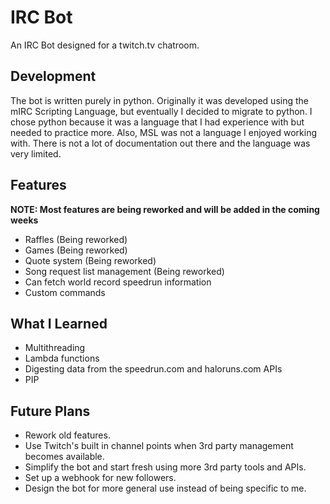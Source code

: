 # IRC Bot

An IRC Bot designed for a twitch.tv chatroom.

## Development

The bot is written purely in python. Originally it was developed using the mIRC Scripting Language, but eventually I decided to migrate to python. I chose python because it was a language that I had experience with but needed to practice more. Also, MSL was not a language I enjoyed working with. There is not a lot of documentation out there and the language was very limited.

## Features

**NOTE: Most features are being reworked and will be added in the coming weeks**

-   Raffles (Being reworked)
-   Games (Being reworked)
-   Quote system (Being reworked)
-   Song request list management (Being reworked)
-   Can fetch world record speedrun information
-   Custom commands

## What I Learned

-   Multithreading
-   Lambda functions
-   Digesting data from the speedrun.com and haloruns.com APIs
-   PIP

## Future Plans

-   Rework old features.
-   Use Twitch's built in channel points when 3rd party management becomes available.
-   Simplify the bot and start fresh using more 3rd party tools and APIs.
-   Set up a webhook for new followers.
-   Design the bot for more general use instead of being specific to me.
